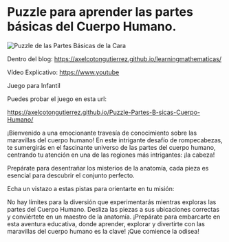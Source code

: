 # Puzzle para aprender las partes básicas del Cuerpo Humano.


![Puzzle de las Partes Básicas de la Cara](https://axelcotongutierrez.github.io/learningmathematicas/assets/images//posts/0011JCuerpoHumano/J03CH.jpg)

Dentro del blog: https://axelcotongutierrez.github.io/learningmathematicas/

Vídeo Explicativo: https://www.youtube

Juego para Infantil

Puedes probar el juego en esta url:

https://axelcotongutierrez.github.io/Puzzle-Partes-B-sicas-Cuerpo-Humano/


¡Bienvenido a una emocionante travesía de conocimiento sobre las maravillas del cuerpo humano! En este intrigante desafío de rompecabezas, te sumergirás en el fascinante universo de las partes del cuerpo humano, centrando tu atención en una de las regiones más intrigantes: ¡la cabeza!

Prepárate para desentrañar los misterios de la anatomía, cada pieza es esencial para descubrir el conjunto perfecto.

Echa un vistazo a estas pistas para orientarte en tu misión:

No hay límites para la diversión que experimentarás mientras exploras las partes del Cuerpo Humano. Desliza las piezas a sus ubicaciones correctas y conviértete en un maestro de la anatomía. ¡Prepárate para embarcarte en esta aventura educativa, donde aprender, explorar y divertirte con las maravillas del cuerpo humano es la clave! ¡Que comience la odisea!
